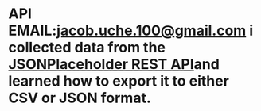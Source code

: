 # API EMAIL:jacob.uche.100@gmail.com i collected data from the  [JSONPlaceholder REST API](https://jsonplaceholder.typicode.com/)and learned how to export it to either CSV or JSON format.


